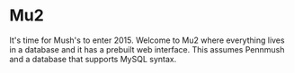 # Mu2
It's time for Mush's to enter 2015.
Welcome to Mu2 where everything lives in a database and it has a prebuilt web interface.
This assumes Pennmush and a database that supports MySQL syntax.
